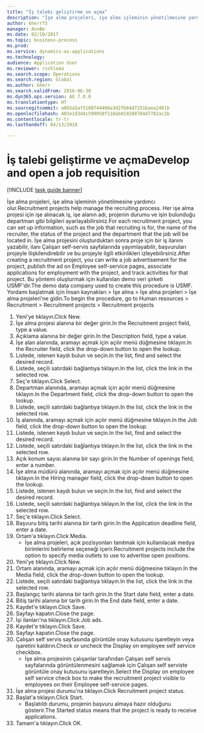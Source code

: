 ```yaml
--- 
title: "İş talebi geliştirme ve açma"
description: "İşe alma projeleri, işe alma işleminin yönetilmesine yardımcı olur."
author: kherr75
manager: AnnBe
ms.date: 02/10/2017
ms.topic: business-process
ms.prod: 
ms.service: dynamics-ax-applications
ms.technology: 
audience: Application User
ms.reviewer: rschloma
ms.search.scope: Operations
ms.search.region: Global
ms.author: kherr
ms.search.validFrom: 2016-06-30
ms.dyn365.ops.version: AX 7.0.0
ms.translationtype: HT
ms.sourcegitcommit: a8b5a5af5108744406a3d2fb84d7151baea2481b
ms.openlocfilehash: 403e1d3d4c599050f118ab019288784d7782ac2b
ms.contentlocale: tr-tr
ms.lasthandoff: 04/13/2018

---
```

# <a name="develop-and-open-a-job-requisition"></a><span data-ttu-id="32658-103">İş talebi geliştirme ve açma</span><span class="sxs-lookup"><span data-stu-id="32658-103">Develop and open a job requisition</span></span>

[!INCLUDE [task guide banner](../../includes/task-guide-banner.md)]

<span data-ttu-id="32658-104">İşe alma projeleri, işe alma işleminin yönetilmesine yardımcı olur.</span><span class="sxs-lookup"><span data-stu-id="32658-104">Recruitment projects help manage the recruiting process.</span></span> <span data-ttu-id="32658-105">Her işe alma projesi için işe alınacak iş, işe alanın adı, projenin durumu ve işin bulunduğu departman gibi bilgileri ayarlayabilirsiniz.</span><span class="sxs-lookup"><span data-stu-id="32658-105">For each recruitment project, you can set up information, such as the job that recruiting is for, the name of the recruiter, the status of the project and the department that the job will be located in.</span></span> <span data-ttu-id="32658-106">İşe alma projesini oluşturduktan sonra proje için bir iş ilanını yazabilir, ilanı Çalışan self-servis sayfalarında yayımlayabilir, başvuruları projeyle ilişkilendirebilir ve bu projeyle ilgili etkinlikleri izleyebilirsiniz.</span><span class="sxs-lookup"><span data-stu-id="32658-106">After creating a recruitment project, you can write a job advertisement for the project, publish the ad on Employee self-service pages, associate applications for employment with the project, and track activities for that project.</span></span> <span data-ttu-id="32658-107">Bu yöntemi oluşturmak için kullanılan demo veri şirketi USMF'dir.</span><span class="sxs-lookup"><span data-stu-id="32658-107">The demo data company used to create this procedure is USMF.</span></span> <span data-ttu-id="32658-108">Yordamı başlatmak için İnsan kaynakları > İşe alma > İşe alma projeleri > İşe alma projeleri'ne gidin.</span><span class="sxs-lookup"><span data-stu-id="32658-108">To begin the procedure, go to Human resources > Recruitment > Recruitment projects > Recruitment projects</span></span>

1. <span data-ttu-id="32658-109">Yeni'ye tıklayın.</span><span class="sxs-lookup"><span data-stu-id="32658-109">Click New.</span></span>
2. <span data-ttu-id="32658-110">İşe alma projesi alanına bir değer girin.</span><span class="sxs-lookup"><span data-stu-id="32658-110">In the Recruitment project field, type a value.</span></span>
3. <span data-ttu-id="32658-111">Açıklama alanına bir değer girin.</span><span class="sxs-lookup"><span data-stu-id="32658-111">In the Description field, type a value.</span></span>
4. <span data-ttu-id="32658-112">İşe alan alanında, aramayı açmak için açılır menü düğmesine tıklayın.</span><span class="sxs-lookup"><span data-stu-id="32658-112">In the Recruiter field, click the drop-down button to open the lookup.</span></span>
5. <span data-ttu-id="32658-113">Listede, istenen kaydı bulun ve seçin.</span><span class="sxs-lookup"><span data-stu-id="32658-113">In the list, find and select the desired record.</span></span>
6. <span data-ttu-id="32658-114">Listede, seçili satırdaki bağlantıya tıklayın.</span><span class="sxs-lookup"><span data-stu-id="32658-114">In the list, click the link in the selected row.</span></span>
7. <span data-ttu-id="32658-115">Seç'e tıklayın.</span><span class="sxs-lookup"><span data-stu-id="32658-115">Click Select.</span></span>
8. <span data-ttu-id="32658-116">Departman alanında, aramayı açmak için açılır menü düğmesine tıklayın.</span><span class="sxs-lookup"><span data-stu-id="32658-116">In the Department field, click the drop-down button to open the lookup.</span></span>
9. <span data-ttu-id="32658-117">Listede, seçili satırdaki bağlantıya tıklayın.</span><span class="sxs-lookup"><span data-stu-id="32658-117">In the list, click the link in the selected row.</span></span>
10. <span data-ttu-id="32658-118">İş alanında, aramayı açmak için açılır menü düğmesine tıklayın.</span><span class="sxs-lookup"><span data-stu-id="32658-118">In the Job field, click the drop-down button to open the lookup.</span></span>
11. <span data-ttu-id="32658-119">Listede, istenen kaydı bulun ve seçin.</span><span class="sxs-lookup"><span data-stu-id="32658-119">In the list, find and select the desired record.</span></span>
12. <span data-ttu-id="32658-120">Listede, seçili satırdaki bağlantıya tıklayın.</span><span class="sxs-lookup"><span data-stu-id="32658-120">In the list, click the link in the selected row.</span></span>
13. <span data-ttu-id="32658-121">Açık konum sayısı alanına bir sayı girin.</span><span class="sxs-lookup"><span data-stu-id="32658-121">In the Number of openings field, enter a number.</span></span>
14. <span data-ttu-id="32658-122">İşe alma müdürü alanında, aramayı açmak için açılır menü düğmesine tıklayın.</span><span class="sxs-lookup"><span data-stu-id="32658-122">In the Hiring manager field, click the drop-down button to open the lookup.</span></span>
15. <span data-ttu-id="32658-123">Listede, istenen kaydı bulun ve seçin.</span><span class="sxs-lookup"><span data-stu-id="32658-123">In the list, find and select the desired record.</span></span>
16. <span data-ttu-id="32658-124">Listede, seçili satırdaki bağlantıya tıklayın.</span><span class="sxs-lookup"><span data-stu-id="32658-124">In the list, click the link in the selected row.</span></span>
17. <span data-ttu-id="32658-125">Seç'e tıklayın.</span><span class="sxs-lookup"><span data-stu-id="32658-125">Click Select.</span></span>
18. <span data-ttu-id="32658-126">Başvuru bitiş tarihi alanına bir tarih girin.</span><span class="sxs-lookup"><span data-stu-id="32658-126">In the Application deadline field, enter a date.</span></span>
19. <span data-ttu-id="32658-127">Ortam'a tıklayın.</span><span class="sxs-lookup"><span data-stu-id="32658-127">Click Media.</span></span>
    * <span data-ttu-id="32658-128">İşe alma projeleri, açık pozisyonları tanıtmak için kullanılacak medya birimlerini belirleme seçeneği içerir.</span><span class="sxs-lookup"><span data-stu-id="32658-128">Recruitment projects include the option to specify media outlets to use to advertise open positions.</span></span>  
20. <span data-ttu-id="32658-129">Yeni'ye tıklayın.</span><span class="sxs-lookup"><span data-stu-id="32658-129">Click New.</span></span>
21. <span data-ttu-id="32658-130">Ortam alanında, aramayı açmak için açılır menü düğmesine tıklayın.</span><span class="sxs-lookup"><span data-stu-id="32658-130">In the Media field, click the drop-down button to open the lookup.</span></span>
22. <span data-ttu-id="32658-131">Listede, seçili satırdaki bağlantıya tıklayın.</span><span class="sxs-lookup"><span data-stu-id="32658-131">In the list, click the link in the selected row.</span></span>
23. <span data-ttu-id="32658-132">Başlangıç tarihi alanına bir tarih girin.</span><span class="sxs-lookup"><span data-stu-id="32658-132">In the Start date field, enter a date.</span></span>
24. <span data-ttu-id="32658-133">Bitiş tarihi alanına bir tarih girin.</span><span class="sxs-lookup"><span data-stu-id="32658-133">In the End date field, enter a date.</span></span>
25. <span data-ttu-id="32658-134">Kaydet'e tıklayın.</span><span class="sxs-lookup"><span data-stu-id="32658-134">Click Save.</span></span>
26. <span data-ttu-id="32658-135">Sayfayı kapatın.</span><span class="sxs-lookup"><span data-stu-id="32658-135">Close the page.</span></span>
27. <span data-ttu-id="32658-136">İşi ilanları'na tıklayın.</span><span class="sxs-lookup"><span data-stu-id="32658-136">Click Job ads.</span></span>
28. <span data-ttu-id="32658-137">Kaydet'e tıklayın.</span><span class="sxs-lookup"><span data-stu-id="32658-137">Click Save.</span></span>
29. <span data-ttu-id="32658-138">Sayfayı kapatın.</span><span class="sxs-lookup"><span data-stu-id="32658-138">Close the page.</span></span>
30. <span data-ttu-id="32658-139">Çalışan self servis sayfasında görüntüle onay kutusunu işaretleyin veya işaretini kaldırın.</span><span class="sxs-lookup"><span data-stu-id="32658-139">Check or uncheck the Display on employee self service checkbox.</span></span>
    * <span data-ttu-id="32658-140">İşe alma projesinin çalışanlar tarafından Çalışan self servis sayfalarında görüntülenmesini sağlamak için Çalışan self serviste görüntüle onay kutusunu işaretleyin.</span><span class="sxs-lookup"><span data-stu-id="32658-140">Select the Display on employee self service check box to make the recruitment project visible to employees on their Employee self-service pages.</span></span>  
31. <span data-ttu-id="32658-141">İşe alma projesi durumu'na tıklayın.</span><span class="sxs-lookup"><span data-stu-id="32658-141">Click Recruitment project status.</span></span>
32. <span data-ttu-id="32658-142">Başlat'a tıklayın.</span><span class="sxs-lookup"><span data-stu-id="32658-142">Click Start.</span></span>
    * <span data-ttu-id="32658-143">Başlatıldı durumu, projenin başvuru almaya hazır olduğunu gösterir.</span><span class="sxs-lookup"><span data-stu-id="32658-143">The Started status means that the project is ready to receive applications.</span></span>  
33. <span data-ttu-id="32658-144">Tamam'a tıklayın.</span><span class="sxs-lookup"><span data-stu-id="32658-144">Click OK.</span></span>


